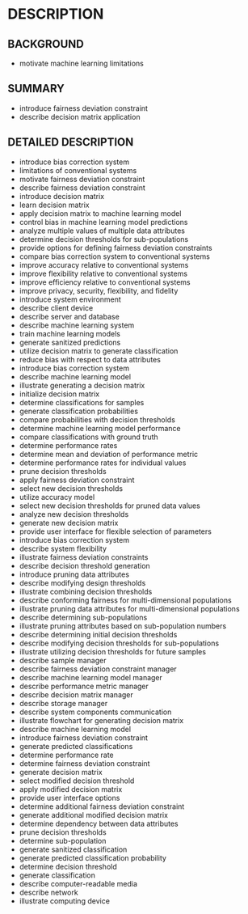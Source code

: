 # DESCRIPTION

## BACKGROUND

- motivate machine learning limitations

## SUMMARY

- introduce fairness deviation constraint
- describe decision matrix application

## DETAILED DESCRIPTION

- introduce bias correction system
- limitations of conventional systems
- motivate fairness deviation constraint
- describe fairness deviation constraint
- introduce decision matrix
- learn decision matrix
- apply decision matrix to machine learning model
- control bias in machine learning model predictions
- analyze multiple values of multiple data attributes
- determine decision thresholds for sub-populations
- provide options for defining fairness deviation constraints
- compare bias correction system to conventional systems
- improve accuracy relative to conventional systems
- improve flexibility relative to conventional systems
- improve efficiency relative to conventional systems
- improve privacy, security, flexibility, and fidelity
- introduce system environment
- describe client device
- describe server and database
- describe machine learning system
- train machine learning models
- generate sanitized predictions
- utilize decision matrix to generate classification
- reduce bias with respect to data attributes
- introduce bias correction system
- describe machine learning model
- illustrate generating a decision matrix
- initialize decision matrix
- determine classifications for samples
- generate classification probabilities
- compare probabilities with decision thresholds
- determine machine learning model performance
- compare classifications with ground truth
- determine performance rates
- determine mean and deviation of performance metric
- determine performance rates for individual values
- prune decision thresholds
- apply fairness deviation constraint
- select new decision thresholds
- utilize accuracy model
- select new decision thresholds for pruned data values
- analyze new decision thresholds
- generate new decision matrix
- provide user interface for flexible selection of parameters
- introduce bias correction system
- describe system flexibility
- illustrate fairness deviation constraints
- describe decision threshold generation
- introduce pruning data attributes
- describe modifying design thresholds
- illustrate combining decision thresholds
- describe conforming fairness for multi-dimensional populations
- illustrate pruning data attributes for multi-dimensional populations
- describe determining sub-populations
- illustrate pruning attributes based on sub-population numbers
- describe determining initial decision thresholds
- describe modifying decision thresholds for sub-populations
- illustrate utilizing decision thresholds for future samples
- describe sample manager
- describe fairness deviation constraint manager
- describe machine learning model manager
- describe performance metric manager
- describe decision matrix manager
- describe storage manager
- describe system components communication
- illustrate flowchart for generating decision matrix
- describe machine learning model
- introduce fairness deviation constraint
- generate predicted classifications
- determine performance rate
- determine fairness deviation constraint
- generate decision matrix
- select modified decision threshold
- apply modified decision matrix
- provide user interface options
- determine additional fairness deviation constraint
- generate additional modified decision matrix
- determine dependency between data attributes
- prune decision thresholds
- determine sub-population
- generate sanitized classification
- generate predicted classification probability
- determine decision threshold
- generate classification
- describe computer-readable media
- describe network
- illustrate computing device

